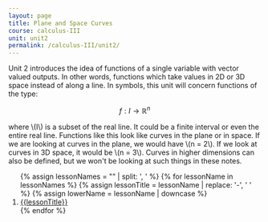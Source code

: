 ```yaml
---
layout: page
title: Plane and Space Curves 
course: calculus-III
unit: unit2
permalink: /calculus-III/unit2/
---
```


Unit 2 introduces the idea of functions of a single variable with vector valued outputs. In other words, functions which take values in 2D or 3D space instead of along a line. In symbols, this unit will concern functions of the type:

$$ f : I \to \mathbb{R}^n$$

where \\(I\\) is a subset of the real line. It could be a finite interval or even the entire real line. Functions like this look like curves in the plane or in space. If we are looking at curves in the plane, we would have \\(n = 2\\). If we look at curves in 3D space, it would be \\(n = 3\\). Curves in higher dimensions can also be defined, but we won't be looking at such things in these notes.

<ol>
{% assign lessonNames = "" | split: ', ' %}
{% for lessonName in lessonNames %}
{% assign lessonTitle = lessonName | replace:  '-', ' ' %}
{% assign lowerName = lessonName | downcase %}
<li> <a class = "page-link" href = "{{ lowerName | prepend: current_page.permalink}}"> {{lessonTitle}} </a> </li>
{% endfor %}
</ol>


